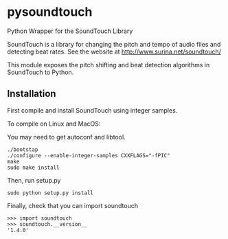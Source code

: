 pysoundtouch
============

Python Wrapper for the SoundTouch Library

SoundTouch is a library for changing the pitch and tempo of audio
files and detecting beat rates.  See the website at
http://www.surina.net/soundtouch/

This module exposes the pitch shifting and beat detection algorithms
in SoundTouch to Python.

Installation
------------

First compile and install SoundTouch using integer samples.

To compile on Linux and MacOS:

You may need to get autoconf and libtool.

```
./bootstap
./configure --enable-integer-samples CXXFLAGS="-fPIC"
make
sudo make install
```

Then, run setup.py

```
sudo python setup.py install
```

Finally, check that you can import soundtouch

```
>>> import soundtouch
>>> soundtouch.__version__
'1.4.0'
```
